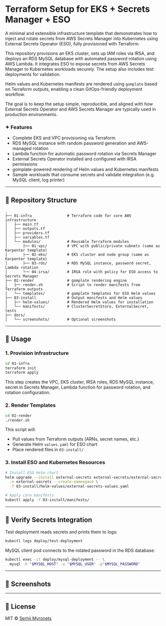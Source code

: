 # Terraform Setup for EKS + Secrets Manager + ESO

A minimal and extensible infrastructure template that demonstrates how to inject and rotate secrets from AWS Secrets Manager into Kubernetes using External Secrets Operator (ESO), fully provisioned with Terraform.

This repository provisions an EKS cluster, sets up IAM roles via IRSA, and deploys an RDS MySQL database with automated password rotation using AWS Lambda. It integrates ESO to expose secrets from AWS Secrets Manager to Kubernetes workloads securely. The setup also includes test deployments for validation.

Helm values and Kubernetes manifests are rendered using `gomplate` based on Terraform outputs, enabling a clean GitOps-friendly deployment workflow.

The goal is to keep the setup simple, reproducible, and aligned with how External Secrets Operator and AWS Secrets Manager are typically used in production environments.

### ✦ Features

* Complete EKS and VPC provisioning via Terraform
* RDS MySQL instance with random password generation and AWS-managed rotation
* Lambda function for automatic password rotation via Secrets Manager
* External Secrets Operator installed and configured with IRSA permissions
* gomplate-powered rendering of Helm values and Kubernetes manifests
* Sample workloads that consume secrets and validate integration (e.g. MySQL client, log printer)

---

## 📁 Repository Structure

```
.
├── 01-infra                # Terraform code for core AWS infrastructure
│   ├── main.tf
│   ├── outputs.tf
│   ├── providers.tf
│   ├── variables.tf
│   └── modules/            # Reusable Terraform modules
│       ├── 01-vpc/         # VPC with public/private subnets (same as Karpenter template)
│       ├── 02-eks/         # EKS cluster and node group (same as Karpenter template)
│       ├── 03-rds/         # RDS MySQL instance, password secret, Lambda rotation
│       └── 04-irsa/        # IRSA role with policy for ESO access to Secrets Manager
├── 02-render               # gomplate rendering engine
│   ├── render.sh           # Script to render manifests from Terraform outputs
│   └── templates/          # gomplate templates for ESO Helm values
├── 03-install              # Output manifests and Helm values
│   ├── helm-values/        # Rendered Helm values for installation
│   └── manifests/          # ClusterSecretStore, ExternalSecret, tests
├── docs/
│   └── screenshots/        # Optional screenshots
```

---

## 🚀 Usage

### 1. Provision Infrastructure

```bash
cd 01-infra
terraform init
terraform apply
```

This step creates the VPC, EKS cluster, IRSA roles, RDS MySQL instance, secret in Secrets Manager, Lambda function for password rotation, and rotation configuration.

### 2. Render Templates

```bash
cd 02-render
./render.sh
```

This script will:

* Pull values from Terraform outputs (ARNs, secret names, etc.)
* Generate Helm `values.yaml` for ESO chart
* Place rendered files in `03-install/`

### 3. Install ESO and Kubernetes Resources

```bash
# Install ESO Helm chart
helm upgrade --install external-secrets external-secrets/external-secrets \
  -n external-secrets --create-namespace \
  -f 03-install/helm-values/external-secrets-values.yaml

# Apply core manifests
kubectl apply -f 03-install/manifests/
```

---

## 🧪 Verify Secrets Integration

Test deployment reads secrets and prints them to logs:

```bash
kubectl logs deploy/test-deployment
```

MySQL client pod connects to the rotated password in the RDS database:

```bash
kubectl exec -it deploy/mysql-deployment -- \
  mysql -h "$MYSQL_HOST" -u "$MYSQL_USER" -p"$MYSQL_PASSWORD"
```

---

## 📸 Screenshots

---

## 📜 License

MIT © [Serhii Myronets](https://github.com/serhii-myronets)
